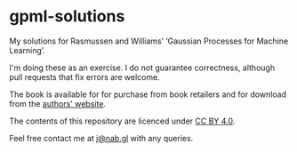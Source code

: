 # gpml-solutions
My solutions for Rasmussen and Williams’ ‘Gaussian Processes for Machine Learning’.

I'm doing these as an exercise. I do not guarantee correctness, although pull requests that fix errors are welcome.

The book is available for for purchase from book retailers and for download from the [authors' website](http://www.gaussianprocess.org/gpml/).

The contents of this repository are licenced under [CC BY 4.0](https://creativecommons.org/licenses/by/4.0/).

Feel free contact me at j@nab.gl with any queries.
